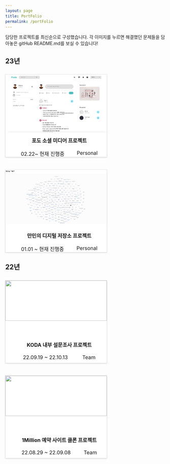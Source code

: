 ```yaml
---
layout: page
title: PortFolio
permalink: /portFolio
---
```


담당한 프로젝트를 최신순으로 구성했습니다. 각 이미지를 누르면 해결했던 문제들을 담아놓은 gitHub README.md를 보실 수 있습니다!

<h2>23년<h2>
<div class="box">
<div class="items">
<a class="aLink-container " href="https://github.com/CodyMan0/podo" target="blank">
<img class="image-container" src="/assets/home.png"/>
<div class="sub-title">
<span class="real-title">포도 소셜 미디어 프로젝트</span>
</div>
<div class="sub-title">
<span class="sub-real-title">02.22~ 현재 진행중</span>
<span class="sub-real-title">Personal</span>
</div>
</a></div>
<div class="items">
<a class="aLink-container " href="https://github.com/CodyMan0/myDigitalGarden" target="blank">
<img class="image-container" src="/assets/graph.png"/>
<div class="sub-title">
<span class="real-title">만민의 디지털 저장소 프로젝트</span>
</div>
<div class="sub-title">
<span class="sub-real-title">01.01 ~ 현재 진행중</span>
<span class="sub-real-title">Personal</span>
</div>
</a></div>
</div>

<h2>22년<h2>
<div class="box">
<div class="items">
<a class="aLink-container" href="https://github.com/CodyMan0/koda_frontend" target="blank">
<img class="image-container" src="https://img1.daumcdn.net/thumb/R1280x0/?scode=mtistory2&fname=https%3A%2F%2Fblog.kakaocdn.net%2Fdn%2FbpNzzi%2FbtrOQCK3v7K%2F5jBs0mjFY45j0r4VRCXXK1%2Fimg.png">
<div class="sub-title">
<span class="real-title">KODA 내부 설문조사 프로젝트</span>
</div>
<div class="sub-title">
<span class="sub-real-title">22.09.19 ~ 22.10.13</span>
<span class="sub-real-title">Team</span>
</div></a></div>

<div class="items">
<a class="aLink-container" href="https://github.com/CodyMan0/36-2nd-5MILLION-frontend" target="blank">
<img class="image-container" src="https://velog.velcdn.com/images/sharphand1/post/9bfab73f-d9d6-4d9d-b075-7b8ca8ef996c/image.png">
<div class="sub-title">
<span class="real-title">1Million 예약 사이트 클론 프로젝트</span>
</div>
<div class="sub-title">
<span class="sub-real-title">22.08.29 ~ 22.09.08</span>
<span class="sub-real-title">Team</span>
</div>
</a></div>
</div>

<style>
  body {
    min-height: 825px;
  }
.aLink-container {
    display: block;
    color: inherit;
    text-decoration: none;
    box-shadow: rgb(15 15 15 / 10%) 0px 0px 0px 1px, rgb(15 15 15 / 10%) 0px 2px 4px;
    background: white;
    overflow: hidden;
    position: static;
    height: 100%;
    padding: 0;
}

.box {
display: flex;
align-items: center;
flex-flow: row wrap;
gap: 40px;
margin-top: 20px;
}

.items {
width: 320px;
height: 260px;
cursor: pointer;

}

.sub-title{
  width: 100%;
  display: flex;
  justify-content: space-evenly;
  padding: 8px 10px 10px;
  position: relative;
}

.real-title {
font-size: 1rem;
}

.sub-real-title {
font-size: 1rem;
font-weight: 400;
}

.image-container {
  width: 100%;
  height: 70%;
  cursor: inherit;
}


}
</style>

